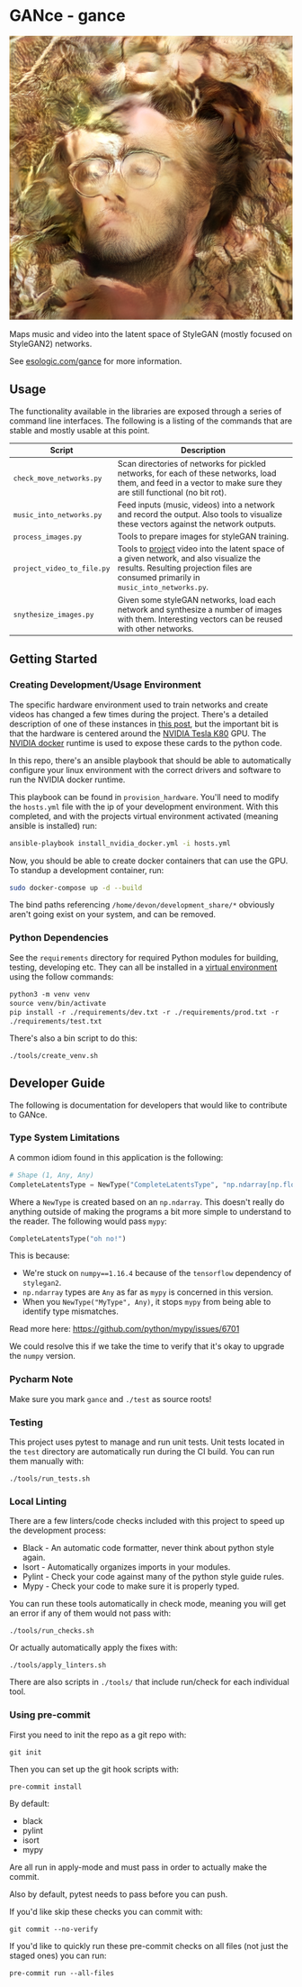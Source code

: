 # GANce - gance 

![Sample network output](./gance_sample.png)

Maps music and video into the latent space of StyleGAN (mostly focused on StyleGAN2) networks.

See [esologic.com/gance](https://www.esologic.com/gance) for more information.

## Usage

The functionality available in the libraries are exposed through a series of command line 
interfaces. The following is a listing of the commands that are stable and mostly usable at this
point.

| **Script**                 | **Description**                                                                                                                                                                                                                                          |
|----------------------------|----------------------------------------------------------------------------------------------------------------------------------------------------------------------------------------------------------------------------------------------------------|
| `check_move_networks.py`   | Scan directories of networks for pickled networks, for each of these networks, load them, and feed in a vector to make sure they are still functional (no bit rot).                                                                                      |
| `music_into_networks.py`   | Feed inputs (music, videos) into a network and record the output. Also tools to visualize these vectors against the network outputs.                                                                                                                     |
| `process_images.py`        | Tools to prepare images for styleGAN training.                                                                                                                                                                                                           |
| `project_video_to_file.py` | Tools to [project](https://github.com/NVlabs/stylegan2#projecting-images-to-latent-space) video into the latent space of a given network, and also visualize the results. Resulting projection files are consumed primarily in `music_into_networks.py`. |
| `snythesize_images.py`     | Given some styleGAN networks, load each network and synthesize a number of images with them. Interesting vectors can be reused with other networks.                                                                                                      |

## Getting Started

### Creating Development/Usage Environment

The specific hardware environment used to train networks and create videos has changed a few times
during the project. There's a detailed description of one of these instances in [this post](https://www.esologic.com/introducing-gance/),
but the important bit is that the hardware is centered around the [NVIDIA Tesla K80](https://www.nvidia.com/en-gb/data-center/tesla-k80/) GPU.
The [NVIDIA docker](https://github.com/NVIDIA/nvidia-docker) runtime is used to expose these cards to the python code.

In this repo, there's an ansible playbook that should be able to automatically configure your linux
environment with the correct drivers and software to run the NVIDIA docker runtime.

This playbook can be found in `provision_hardware`. You'll need to modify the `hosts.yml` file
with the ip of your development environment. With this completed, and with the projects virtual 
environment activated (meaning ansible is installed) run:

```bash
ansible-playbook install_nvidia_docker.yml -i hosts.yml
```

Now, you should be able to create docker containers that can use the GPU. To standup a development
container, run:

```bash
sudo docker-compose up -d --build
```

The bind paths referencing `/home/devon/development_share/*` obviously aren't going exist on your
system, and can be removed.

### Python Dependencies

See the `requirements` directory for required Python modules for building, testing, developing etc.
They can all be installed in a [virtual environment](https://docs.python.org/3/library/venv.html) 
using the follow commands:

```
python3 -m venv venv
source venv/bin/activate
pip install -r ./requirements/dev.txt -r ./requirements/prod.txt -r ./requirements/test.txt
```

There's also a bin script to do this:

```
./tools/create_venv.sh
```


## Developer Guide

The following is documentation for developers that would like to contribute
to GANce.

### Type System Limitations

A common idiom found in this application is the following:

```python
# Shape (1, Any, Any)
CompleteLatentsType = NewType("CompleteLatentsType", "np.ndarray[np.float32]")  # type: ignore
```

Where a `NewType` is created based on an `np.ndarray`. This doesn't really do anything outside
of making the programs a bit more simple to understand to the reader. The following would pass
`mypy`:

```python
CompleteLatentsType("oh no!")
```

This is because:
* We're stuck on `numpy==1.16.4` because of the `tensorflow` dependency of `stylegan2`.
* `np.ndarray` types are `Any` as far as `mypy` is concerned in this version.
* When you `NewType("MyType", Any)`, it stops `mypy` from being able to identify type mismatches.

Read more here: https://github.com/python/mypy/issues/6701

We could resolve this if we take the time to verify that it's okay to upgrade the `numpy` version.

### Pycharm Note

Make sure you mark `gance` and `./test` as source roots!

### Testing

This project uses pytest to manage and run unit tests. Unit tests located in the `test` directory 
are automatically run during the CI build. You can run them manually with:

```
./tools/run_tests.sh
```

### Local Linting

There are a few linters/code checks included with this project to speed up the development process:

* Black - An automatic code formatter, never think about python style again.
* Isort - Automatically organizes imports in your modules.
* Pylint - Check your code against many of the python style guide rules.
* Mypy - Check your code to make sure it is properly typed.

You can run these tools automatically in check mode, meaning you will get an error if any of them
would not pass with:

```
./tools/run_checks.sh
```

Or actually automatically apply the fixes with:

```
./tools/apply_linters.sh
```

There are also scripts in `./tools/` that include run/check for each individual tool.


### Using pre-commit

First you need to init the repo as a git repo with:

```
git init
```

Then you can set up the git hook scripts with:

```
pre-commit install
```

By default:

* black
* pylint
* isort
* mypy

Are all run in apply-mode and must pass in order to actually make the commit.

Also by default, pytest needs to pass before you can push.

If you'd like skip these checks you can commit with:

```
git commit --no-verify
```

If you'd like to quickly run these pre-commit checks on all files (not just the staged ones) you
can run:

```
pre-commit run --all-files
```

